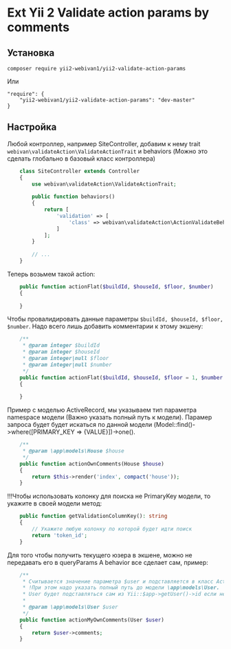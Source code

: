 # Ext Yii 2 Validate action params by comments

Установка
---------

```
composer require yii2-webivan1/yii2-validate-action-params
```
Или 
```
"require": {
    "yii2-webivan1/yii2-validate-action-params": "dev-master"
}
```
 
Настройка
---------
 
Любой контроллер, например SiteController, добавим к нему trait
`webivan\validateAction\ValidateActionTrait` и behaviors 
(Можно это сделать глобально в базовый класс контроллера)

```php
    class SiteController extends Controller 
    {
        use webivan\validateAction\ValidateActionTrait;
        
        public function behaviors()
        {
            return [
                'validation' => [
                    'class' => webivan\validateAction\ActionValidateBehavior::class,
                ]
            ];
        }
        
        // ...
    }
```

Теперь возьмем такой action:

```php
    public function actionFlat($buildId, $houseId, $floor, $number) 
    {
        
    }
```

Чтобы провалидировать данные параметры `$buildId, $houseId, $floor, $number`.
Надо всего лишь добавить комментарии к этому экшену:

```php
    /**
     * @param integer $buildId
     * @param integer $houseId
     * @param integer|null $floor
     * @param integer|null $number
     */
    public function actionFlat($buildId, $houseId, $floor = 1, $number = null) 
    {
        
    }
```

Пример с моделью ActiveRecord, мы указываем тип параметра 
namespace модели (Важно указать полный путь к модели).
Парамер запроса будет будет искаться по данной модели (Model::find()->where([PRIMARY_KEY => {VALUE}])->one().


```php
    /**
     * @param \app\models\House $house
     */
    public function actionOwnComments(House $house) 
    {
        return $this->render('index', compact('house'));
    }
```

!!!Чтобы использовать колонку для поиска не PrimaryKey модели, то укажите в своей модели метод:
```php 
    public function getValidationColumnKey(): string
    {
        // Укажите любую колонку по которой будет идти поиск
        return 'token_id'; 
    } 
```

Для того чтобы получить текущего юзера в экшене, можно не передавать его в queryParams 
А behavior все сделает сам, пример:

```php
    /**
     * Считывается значение параметра $user и подставляется в класс ActiveRecord.
     * !При этом надо указать полный путь до модели \app\models\User.
     * User будет подставляться сам из Yii::$app->getUser()->id если не гость. 
     *
     * @param \app\models\User $user
     */
    public function actionMyOwnComments(User $user) 
    {
        return $user->comments;
    }
```